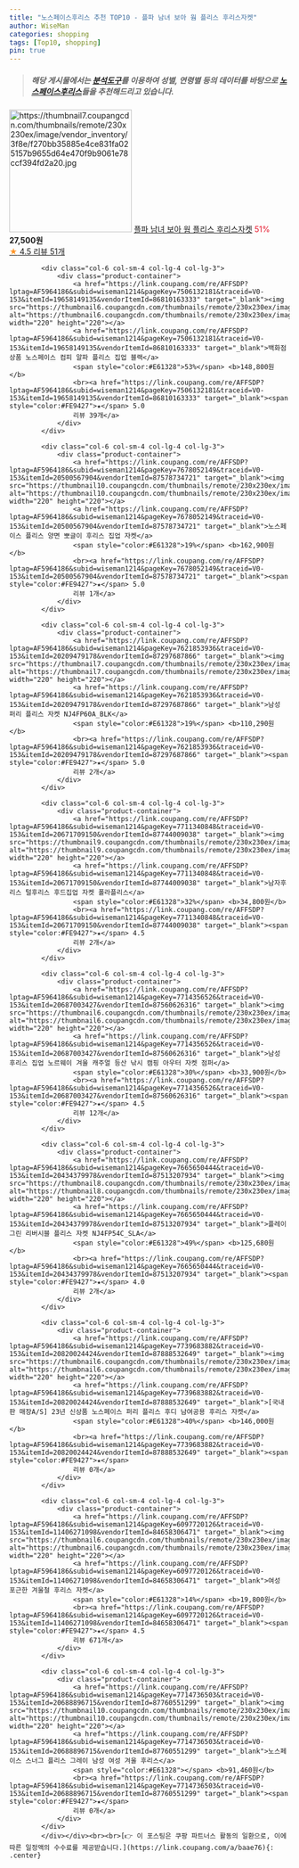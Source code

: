 ```yaml
---
title: "노스페이스후리스 추천 TOP10 - 플파 남녀 보아 웜 플리스 후리스자켓"
author: WiseMan
categories: shopping
tags: [Top10, shopping]
pin: true
---
```


> ##### 해당 게시물에서는 [**분석도구**](https://itemscout.io/)를 이용하여 **성별**, **연령별** 등의 데이터를 바탕으로 [**노스페이스후리스**](https://link.coupang.com/a/baae76)들을 추천해드리고 있습니다.
<div class="container"><div class="row">
            <div class="col-6 col-sm-4 col-lg-4 col-lg-3">
                <div class="product-container">
                    <a href="https://link.coupang.com/re/AFFSDP?lptag=AF5964186&subid=wiseman1214&pageKey=7637265430&traceid=V0-153&itemId=20282939815&vendorItemId=87369452150" target="_blank"><img src="https://thumbnail7.coupangcdn.com/thumbnails/remote/230x230ex/image/vendor_inventory/3f8e/f270bb35885e4ce831fa025157b9655d64e470f9b9061e78ccf394fd2a20.jpg" alt="https://thumbnail7.coupangcdn.com/thumbnails/remote/230x230ex/image/vendor_inventory/3f8e/f270bb35885e4ce831fa025157b9655d64e470f9b9061e78ccf394fd2a20.jpg" width="220" height="220"></a>
                    <a href="https://link.coupang.com/re/AFFSDP?lptag=AF5964186&subid=wiseman1214&pageKey=7637265430&traceid=V0-153&itemId=20282939815&vendorItemId=87369452150" target="_blank">플파 남녀 보아 웜 플리스 후리스자켓</a>
                    <span style="color:#E61328">51%</span> <b>27,500원</b>
                    <br><a href="https://link.coupang.com/re/AFFSDP?lptag=AF5964186&subid=wiseman1214&pageKey=7637265430&traceid=V0-153&itemId=20282939815&vendorItemId=87369452150" target="_blank"><span style="color:#FE9427">★</span> 4.5
                    리뷰 51개</a>
                </div>
            </div>
            
            <div class="col-6 col-sm-4 col-lg-4 col-lg-3">
                <div class="product-container">
                    <a href="https://link.coupang.com/re/AFFSDP?lptag=AF5964186&subid=wiseman1214&pageKey=7506132181&traceid=V0-153&itemId=19658149135&vendorItemId=86810163333" target="_blank"><img src="https://thumbnail6.coupangcdn.com/thumbnails/remote/230x230ex/image/vendor_inventory/f7e3/891adc123c2a83d662a78dd4be59c96c9c44d408d6a3a9090baae09138ae.png" alt="https://thumbnail6.coupangcdn.com/thumbnails/remote/230x230ex/image/vendor_inventory/f7e3/891adc123c2a83d662a78dd4be59c96c9c44d408d6a3a9090baae09138ae.png" width="220" height="220"></a>
                    <a href="https://link.coupang.com/re/AFFSDP?lptag=AF5964186&subid=wiseman1214&pageKey=7506132181&traceid=V0-153&itemId=19658149135&vendorItemId=86810163333" target="_blank">백화점상품 노스페이스 컴피 알파 플리스 집업 블랙</a>
                    <span style="color:#E61328">53%</span> <b>148,800원</b>
                    <br><a href="https://link.coupang.com/re/AFFSDP?lptag=AF5964186&subid=wiseman1214&pageKey=7506132181&traceid=V0-153&itemId=19658149135&vendorItemId=86810163333" target="_blank"><span style="color:#FE9427">★</span> 5.0
                    리뷰 39개</a>
                </div>
            </div>
            
            <div class="col-6 col-sm-4 col-lg-4 col-lg-3">
                <div class="product-container">
                    <a href="https://link.coupang.com/re/AFFSDP?lptag=AF5964186&subid=wiseman1214&pageKey=7678052149&traceid=V0-153&itemId=20500567904&vendorItemId=87578734721" target="_blank"><img src="https://thumbnail10.coupangcdn.com/thumbnails/remote/230x230ex/image/vendor_inventory/2d3b/e95ffbe0f50872263a3b87bdd7371e1983e508195dbec7620ae56fd0c725.png" alt="https://thumbnail10.coupangcdn.com/thumbnails/remote/230x230ex/image/vendor_inventory/2d3b/e95ffbe0f50872263a3b87bdd7371e1983e508195dbec7620ae56fd0c725.png" width="220" height="220"></a>
                    <a href="https://link.coupang.com/re/AFFSDP?lptag=AF5964186&subid=wiseman1214&pageKey=7678052149&traceid=V0-153&itemId=20500567904&vendorItemId=87578734721" target="_blank">노스페이스 플리스 양면 뽀글이 후리스 집업 자켓</a>
                    <span style="color:#E61328">19%</span> <b>162,900원</b>
                    <br><a href="https://link.coupang.com/re/AFFSDP?lptag=AF5964186&subid=wiseman1214&pageKey=7678052149&traceid=V0-153&itemId=20500567904&vendorItemId=87578734721" target="_blank"><span style="color:#FE9427">★</span> 5.0
                    리뷰 1개</a>
                </div>
            </div>
            
            <div class="col-6 col-sm-4 col-lg-4 col-lg-3">
                <div class="product-container">
                    <a href="https://link.coupang.com/re/AFFSDP?lptag=AF5964186&subid=wiseman1214&pageKey=7621853936&traceid=V0-153&itemId=20209479178&vendorItemId=87297687866" target="_blank"><img src="https://thumbnail7.coupangcdn.com/thumbnails/remote/230x230ex/image/vendor_inventory/6bc5/dcc1e73f927fc814142b21c13201b6eb9a8f9d912d0ca5cf80db89955ccf.jpg" alt="https://thumbnail7.coupangcdn.com/thumbnails/remote/230x230ex/image/vendor_inventory/6bc5/dcc1e73f927fc814142b21c13201b6eb9a8f9d912d0ca5cf80db89955ccf.jpg" width="220" height="220"></a>
                    <a href="https://link.coupang.com/re/AFFSDP?lptag=AF5964186&subid=wiseman1214&pageKey=7621853936&traceid=V0-153&itemId=20209479178&vendorItemId=87297687866" target="_blank">남성 퍼리 플리스 자켓 NJ4FP60A_BLK</a>
                    <span style="color:#E61328">19%</span> <b>110,290원</b>
                    <br><a href="https://link.coupang.com/re/AFFSDP?lptag=AF5964186&subid=wiseman1214&pageKey=7621853936&traceid=V0-153&itemId=20209479178&vendorItemId=87297687866" target="_blank"><span style="color:#FE9427">★</span> 5.0
                    리뷰 2개</a>
                </div>
            </div>
            
            <div class="col-6 col-sm-4 col-lg-4 col-lg-3">
                <div class="product-container">
                    <a href="https://link.coupang.com/re/AFFSDP?lptag=AF5964186&subid=wiseman1214&pageKey=7711340848&traceid=V0-153&itemId=20671709150&vendorItemId=87744009038" target="_blank"><img src="https://thumbnail9.coupangcdn.com/thumbnails/remote/230x230ex/image/vendor_inventory/cdff/5b307d06248a2ebedfc88a8cbc9d783f6fc42830943f2867ec868538806f.jpg" alt="https://thumbnail9.coupangcdn.com/thumbnails/remote/230x230ex/image/vendor_inventory/cdff/5b307d06248a2ebedfc88a8cbc9d783f6fc42830943f2867ec868538806f.jpg" width="220" height="220"></a>
                    <a href="https://link.coupang.com/re/AFFSDP?lptag=AF5964186&subid=wiseman1214&pageKey=7711340848&traceid=V0-153&itemId=20671709150&vendorItemId=87744009038" target="_blank">남자후리스 털후리스 후드집업 자켓 폴라플리스</a>
                    <span style="color:#E61328">32%</span> <b>34,800원</b>
                    <br><a href="https://link.coupang.com/re/AFFSDP?lptag=AF5964186&subid=wiseman1214&pageKey=7711340848&traceid=V0-153&itemId=20671709150&vendorItemId=87744009038" target="_blank"><span style="color:#FE9427">★</span> 4.5
                    리뷰 2개</a>
                </div>
            </div>
            
            <div class="col-6 col-sm-4 col-lg-4 col-lg-3">
                <div class="product-container">
                    <a href="https://link.coupang.com/re/AFFSDP?lptag=AF5964186&subid=wiseman1214&pageKey=7714356526&traceid=V0-153&itemId=20687003427&vendorItemId=87560626316" target="_blank"><img src="https://thumbnail6.coupangcdn.com/thumbnails/remote/230x230ex/image/vendor_inventory/2dc6/2be488f9fa62c3b04cd54ae29c22b29014118901e2bf69de2b6021ad5524.jpg" alt="https://thumbnail6.coupangcdn.com/thumbnails/remote/230x230ex/image/vendor_inventory/2dc6/2be488f9fa62c3b04cd54ae29c22b29014118901e2bf69de2b6021ad5524.jpg" width="220" height="220"></a>
                    <a href="https://link.coupang.com/re/AFFSDP?lptag=AF5964186&subid=wiseman1214&pageKey=7714356526&traceid=V0-153&itemId=20687003427&vendorItemId=87560626316" target="_blank">남성 후리스 집업 노르웨이 겨울 캐주얼 등산 낚시 캠핑 아우터 자켓 점퍼</a>
                    <span style="color:#E61328">30%</span> <b>33,900원</b>
                    <br><a href="https://link.coupang.com/re/AFFSDP?lptag=AF5964186&subid=wiseman1214&pageKey=7714356526&traceid=V0-153&itemId=20687003427&vendorItemId=87560626316" target="_blank"><span style="color:#FE9427">★</span> 4.5
                    리뷰 12개</a>
                </div>
            </div>
            
            <div class="col-6 col-sm-4 col-lg-4 col-lg-3">
                <div class="product-container">
                    <a href="https://link.coupang.com/re/AFFSDP?lptag=AF5964186&subid=wiseman1214&pageKey=7665650444&traceid=V0-153&itemId=20434379978&vendorItemId=87513207934" target="_blank"><img src="https://thumbnail8.coupangcdn.com/thumbnails/remote/230x230ex/image/vendor_inventory/acfa/24fc9f3f78f4117ddd08f4fc3498f25c02f403c07f48b3a64cea54532a59.jpg" alt="https://thumbnail8.coupangcdn.com/thumbnails/remote/230x230ex/image/vendor_inventory/acfa/24fc9f3f78f4117ddd08f4fc3498f25c02f403c07f48b3a64cea54532a59.jpg" width="220" height="220"></a>
                    <a href="https://link.coupang.com/re/AFFSDP?lptag=AF5964186&subid=wiseman1214&pageKey=7665650444&traceid=V0-153&itemId=20434379978&vendorItemId=87513207934" target="_blank">플레이 그린 리버시블 플리스 자켓 NJ4FP54C_SLA</a>
                    <span style="color:#E61328">49%</span> <b>125,680원</b>
                    <br><a href="https://link.coupang.com/re/AFFSDP?lptag=AF5964186&subid=wiseman1214&pageKey=7665650444&traceid=V0-153&itemId=20434379978&vendorItemId=87513207934" target="_blank"><span style="color:#FE9427">★</span> 4.0
                    리뷰 2개</a>
                </div>
            </div>
            
            <div class="col-6 col-sm-4 col-lg-4 col-lg-3">
                <div class="product-container">
                    <a href="https://link.coupang.com/re/AFFSDP?lptag=AF5964186&subid=wiseman1214&pageKey=7739683882&traceid=V0-153&itemId=20820024424&vendorItemId=87888532649" target="_blank"><img src="https://thumbnail6.coupangcdn.com/thumbnails/remote/230x230ex/image/vendor_inventory/bf8a/b8e1960d37f711affd3e920d49ed0f5eb01c92d93a0940e672748978166d.png" alt="https://thumbnail6.coupangcdn.com/thumbnails/remote/230x230ex/image/vendor_inventory/bf8a/b8e1960d37f711affd3e920d49ed0f5eb01c92d93a0940e672748978166d.png" width="220" height="220"></a>
                    <a href="https://link.coupang.com/re/AFFSDP?lptag=AF5964186&subid=wiseman1214&pageKey=7739683882&traceid=V0-153&itemId=20820024424&vendorItemId=87888532649" target="_blank">[국내판 매장A/S] 23년 신상품 노스페이스 퍼리 플리스 후디 남여공용 후리스 자켓</a>
                    <span style="color:#E61328">40%</span> <b>146,000원</b>
                    <br><a href="https://link.coupang.com/re/AFFSDP?lptag=AF5964186&subid=wiseman1214&pageKey=7739683882&traceid=V0-153&itemId=20820024424&vendorItemId=87888532649" target="_blank"><span style="color:#FE9427">★</span> 
                    리뷰 0개</a>
                </div>
            </div>
            
            <div class="col-6 col-sm-4 col-lg-4 col-lg-3">
                <div class="product-container">
                    <a href="https://link.coupang.com/re/AFFSDP?lptag=AF5964186&subid=wiseman1214&pageKey=6097720126&traceid=V0-153&itemId=11406271098&vendorItemId=84658306471" target="_blank"><img src="https://thumbnail6.coupangcdn.com/thumbnails/remote/230x230ex/image/vendor_inventory/631a/1ebea29a1a94b59e6a584d53d39d28d4d320877f7c1f8872a84fafb9df0d.jpg" alt="https://thumbnail6.coupangcdn.com/thumbnails/remote/230x230ex/image/vendor_inventory/631a/1ebea29a1a94b59e6a584d53d39d28d4d320877f7c1f8872a84fafb9df0d.jpg" width="220" height="220"></a>
                    <a href="https://link.coupang.com/re/AFFSDP?lptag=AF5964186&subid=wiseman1214&pageKey=6097720126&traceid=V0-153&itemId=11406271098&vendorItemId=84658306471" target="_blank">여성 포근한 겨울철 후리스 자켓</a>
                    <span style="color:#E61328">14%</span> <b>19,800원</b>
                    <br><a href="https://link.coupang.com/re/AFFSDP?lptag=AF5964186&subid=wiseman1214&pageKey=6097720126&traceid=V0-153&itemId=11406271098&vendorItemId=84658306471" target="_blank"><span style="color:#FE9427">★</span> 4.5
                    리뷰 671개</a>
                </div>
            </div>
            
            <div class="col-6 col-sm-4 col-lg-4 col-lg-3">
                <div class="product-container">
                    <a href="https://link.coupang.com/re/AFFSDP?lptag=AF5964186&subid=wiseman1214&pageKey=7714736503&traceid=V0-153&itemId=20688896715&vendorItemId=87760551299" target="_blank"><img src="https://thumbnail10.coupangcdn.com/thumbnails/remote/230x230ex/image/vendor_inventory/64f0/ae895bbee86158a951b453392459726f995261480e6e0d4ab589505a5d79.jpg" alt="https://thumbnail10.coupangcdn.com/thumbnails/remote/230x230ex/image/vendor_inventory/64f0/ae895bbee86158a951b453392459726f995261480e6e0d4ab589505a5d79.jpg" width="220" height="220"></a>
                    <a href="https://link.coupang.com/re/AFFSDP?lptag=AF5964186&subid=wiseman1214&pageKey=7714736503&traceid=V0-153&itemId=20688896715&vendorItemId=87760551299" target="_blank">노스페이스 스너그 플리스 그레이 남성 여성 겨울 후리스</a>
                    <span style="color:#E61328"></span> <b>91,460원</b>
                    <br><a href="https://link.coupang.com/re/AFFSDP?lptag=AF5964186&subid=wiseman1214&pageKey=7714736503&traceid=V0-153&itemId=20688896715&vendorItemId=87760551299" target="_blank"><span style="color:#FE9427">★</span> 
                    리뷰 0개</a>
                </div>
            </div>
            </div></div><br><br>[👉 이 포스팅은 쿠팡 파트너스 활동의 일환으로, 이에 따른 일정액의 수수료를 제공받습니다.](https://link.coupang.com/a/baae76){: .center}